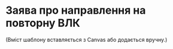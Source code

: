 # Заява про направлення на повторну ВЛК

(Вміст шаблону вставляється з Canvas або додається вручну.)